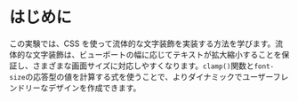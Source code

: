 # はじめに

この実験では、CSS を使って流体的な文字装飾を実装する方法を学びます。流体的な文字装飾は、ビューポートの幅に応じてテキストが拡大縮小することを保証し、さまざまな画面サイズに対応しやすくなります。`clamp()`関数と`font-size`の応答型の値を計算する式を使うことで、よりダイナミックでユーザーフレンドリーなデザインを作成できます。
